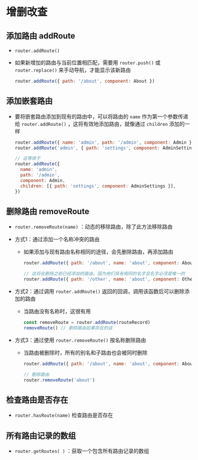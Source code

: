 # 增删改查

## 添加路由 addRoute

+ `router.addRoute()`
+ 如果新增加的路由与当前位置相匹配，需要用 `router.push()` 或 `router.replace()` 来手动导航，才能显示该新路由

  ```js
  router.addRoute({ path: '/about', component: About })
  ```

## 添加嵌套路由

+ 要将嵌套路由添加到现有的路由中，可以将路由的 `name` 作为第一个参数传递给 `router.addRoute()` ，这将有效地添加路由，就像通过 `children` 添加的一样

  ```js
  router.addRoute({ name: 'admin', path: '/admin', component: Admin })
  router.addRoute('admin', { path: 'settings', component: AdminSettings })

  // 这等效于
  router.addRoute({
    name: 'admin',
    path: '/admin',
    component: Admin,
    children: [{ path: 'settings', component: AdminSettings }],
  })
  ```

## 删除路由 removeRoute

+ `router.removeRoute(name)` ：动态的移除路由，除了此方法移除路由

+ 方式1：通过添加一个名称冲突的路由

  + 如果添加与现有路由名称相同的途径，会先删除路由，再添加路由

    ```js
    router.addRoute({ path: '/about', name: 'about', component: About })

    // 这将会删除之前已经添加的路由，因为他们具有相同的名字且名字必须是唯一的
    router.addRoute({ path: '/other', name: 'about', component: Other })
    ```

+ 方式2：通过调用 `router.addRoute()` 返回的回调，调用该函数后可以删除添加的路由

  + 当路由没有名称时，这很有用

    ```js
    const removeRoute = router.addRoute(routeRecord)
    removeRoute() // 删除路由如果存在的话
    ```

+ 方式3：通过使用 `router.removeRoute()` 按名称删除路由

  + 当路由被删除时，所有的别名和子路由也会被同时删除

    ```js
    router.addRoute({ path: '/about', name: 'about', component: About })

    // 删除路由
    router.removeRoute('about')
    ```

## 检查路由是否存在

+ `router.hasRoute(name)` 检查路由是否存在

## 所有路由记录的数组

+ `router.getRoutes( )` ：获取一个包含所有路由记录的数组
